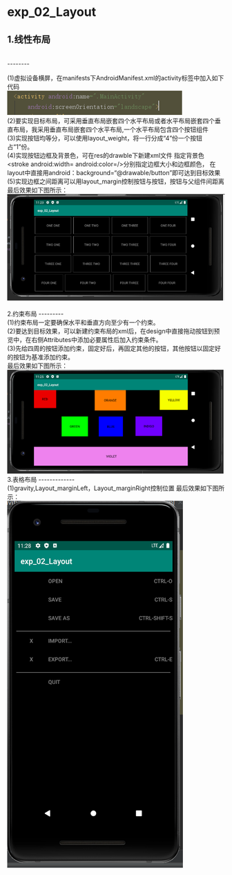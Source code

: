 # exp_02_Layout

## 1.线性布局
</br>
--------

(1)虚拟设备横屏，在manifests下AndroidManifest.xml的activity标签中加入如下代码<br>
![](https://github.com/Xiaohui-Song/exp_02_Layout/blob/main/pictures/4.PNG)<br>
(2)要实现目标布局，可采用垂直布局嵌套四个水平布局或者水平布局嵌套四个垂直布局，我采用垂直布局嵌套四个水平布局,一个水平布局包含四个按钮组件<br>
(3)实现按钮均等分，可以使用layout_weight，将一行分成“4”份一个按钮占“1”份。<br>
(4)实现按钮边框及背景色，可在res的drawble下新建xml文件 <solid android:color=/>指定背景色<stroke android:width= android:color=/>分别指定边框大小和边框颜色，
在layout中直接用android：background=“@drawable/button”即可达到目标效果<br>
(5)实现边框之间距离可以用layout_margin控制按钮与按钮，按钮与父组件间距离<br>
最后效果如下图所示：<br>
![exp_01](https://github.com/Xiaohui-Song/exp_02_Layout/blob/main/pictures/exp1.PNG)<br>
</br>
2.约束布局
---------<br>
(1)约束布局一定要确保水平和垂直方向至少有一个约束。</br>
(2)要达到目标效果，可以新建约束布局的xml后，在design中直接拖动按钮到预览中，在右侧Attributes中添加必要属性后加入约束条件。</br>
(3)先给四周的按钮添加约束，固定好后，再固定其他的按钮，其他按钮以固定好的按钮为基准添加约束。</br>
 最后效果如下图所示：</br>
 ![exp_02](https://github.com/Xiaohui-Song/exp_02_Layout/blob/main/pictures/exp2.PNG)</br>
 3.表格布局
 -------------<br>
 (1)gravity,Layout_marginLeft，Layout_marginRight控制位置
 最后效果如下图所示：</br>
 ![exp-03](https://github.com/Xiaohui-Song/exp_02_Layout/blob/main/pictures/exp3.PNG)
 
